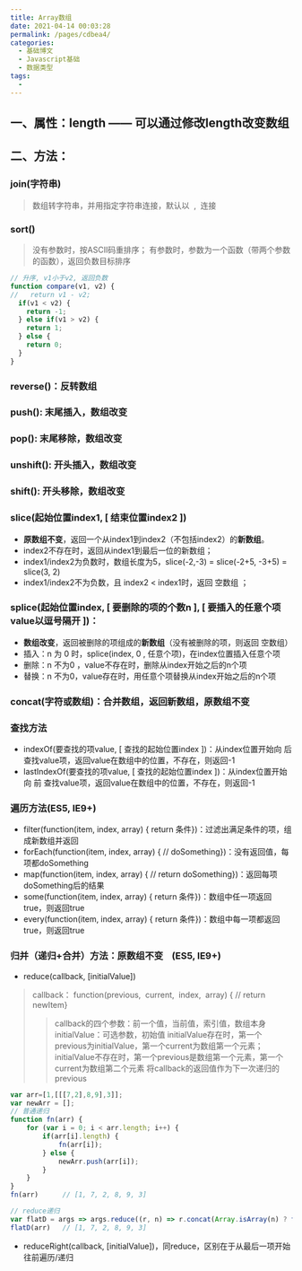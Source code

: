 ```yaml
---
title: Array数组
date: 2021-04-14 00:03:28
permalink: /pages/cdbea4/
categories:
  - 基础博文
  - Javascript基础
  - 数据类型
tags:
  -
---
```



## 一、属性：length —— 可以通过修改length改变数组


## 二、方法：

### join(字符串)
> 数组转字符串，并用指定字符串连接，默认以  ,  连接

### sort()
> 没有参数时，按ASCII码重排序；
> 有参数时，参数为一个函数（带两个参数的函数），返回负数目标排序
```js
// 升序, v1小于v2, 返回负数
function compare(v1, v2) {
//   return v1 - v2;
  if(v1 < v2) {
    return -1;
  } else if(v1 > v2) {
    return 1;
  } else {
    return 0;
  }
}
```

### reverse()：反转数组

### push(): 末尾插入，数组改变

### pop(): 末尾移除，数组改变

### unshift(): 开头插入，数组改变

### shift(): 开头移除，数组改变

### slice(起始位置index1, [ 结束位置index2 ])
+ **原数组不变**，返回一个从index1到index2（不包括index2）的**新数组**。
+ index2不存在时，返回从index1到最后一位的新数组；
+ index1/index2为负数时，数组长度为5，slice(-2,-3) = slice(-2+5, -3+5) = slice(3, 2)
+ index1/index2不为负数，且 index2 < index1时，返回 空数组 ；

### splice(起始位置index, [ 要删除的项的个数n ], [ 要插入的任意个项value以逗号隔开 ])：
+ **数组改变**，返回被删除的项组成的**新数组**（没有被删除的项，则返回 空数组）
+ 插入：n 为 0 时，splice(index, 0 , 任意个项)，在index位置插入任意个项
+ 删除：n 不为0 ，value不存在时，删除从index开始之后的n个项
+ 替换：n 不为0，value存在时，用任意个项替换从index开始之后的n个项

### concat(字符或数组)：合并数组，返回新数组，原数组不变 


### 查找方法
+ indexOf(要查找的项value, [ 查找的起始位置index ])：从index位置开始向 后 查找value项，返回value在数组中的位置，不存在，则返回-1
+ lastIndexOf(要查找的项value, [ 查找的起始位置index ])：从index位置开始向 前 查找value项，返回value在数组中的位置，不存在，则返回-1


### 遍历方法(ES5, IE9+)
+ filter(function(item, index, array) { return 条件})：过滤出满足条件的项，组成新数组并返回
+ forEach(function(item, index, array) { // doSomething})：没有返回值，每项都doSomething
+ map(function(item, index, array) { // return doSomething})：返回每项doSomething后的结果
+ some(function(item, index, array) { return 条件})：数组中任一项返回true，则返回true
+ every(function(item, index, array) { return 条件})：数组中每一项都返回true，则返回true

### 归并（递归+合并）方法：原数组不变    (ES5, IE9+)
+ reduce(callback, [initialValue])
> callback： function(previous,  current,  index,  array) { // return newItem}
>> callback的四个参数：前一个值，当前值，索引值，数组本身
> initialValue：可选参数，初始值
>> initialValue存在时，第一个previous为initialValue，第一个current为数组第一个元素；
>> initialValue不存在时，第一个previous是数组第一个元素，第一个current为数组第二个元素
>> 将callback的返回值作为下一次递归的previous
```js
var arr=[1,[[[7,2],8,9],3]];
var newArr = [];
// 普通递归
function fn(arr) {
    for (var i = 0; i < arr.length; i++) {
        if(arr[i].length) {
            fn(arr[i]);
        } else {
            newArr.push(arr[i]);
        }
    }
}
fn(arr)      // [1, 7, 2, 8, 9, 3]

// reduce递归
var flatD = args => args.reduce((r, n) => r.concat(Array.isArray(n) ? flatD(n) : n),[])
flatD(arr)   // [1, 7, 2, 8, 9, 3]
```

+ reduceRight(callback, [initialValue])，同reduce，区别在于从最后一项开始往前遍历/递归